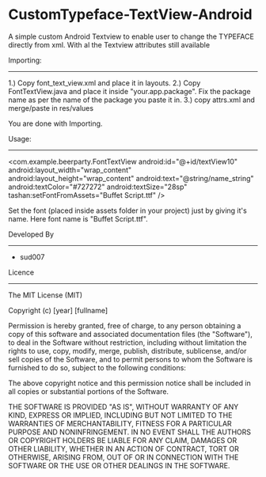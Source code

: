 CustomTypeface-TextView-Android
===============================

A simple custom Android Textview to enable user to change the TYPEFACE directly from xml. With al the Textview attributes still available

Importing:
__________
1.) Copy font_text_view.xml and place it in layouts.
2.) Copy FontTextView.java and place it inside "your.app.package". Fix the package name as per the name of the package you paste it in.
3.) copy attrs.xml and merge/paste in res/values

You are done with Importing.

Usage:
______

<com.example.beerparty.FontTextView
                android:id="@+id/textView10"
                android:layout_width="wrap_content"
                android:layout_height="wrap_content"
                android:text="@string/name_string"
                android:textColor="#727272"
                android:textSize="28sp"
                tashan:setFontFromAssets="Buffet Script.ttf" /> 


Set the font (placed inside assets folder in your project) just by giving it's name. Here font name is   "Buffet Script.ttf".


Developed By
____________
+ sud007

Licence
_______

The MIT License (MIT)

Copyright (c) [year] [fullname]

Permission is hereby granted, free of charge, to any person obtaining a copy
of this software and associated documentation files (the "Software"), to deal
in the Software without restriction, including without limitation the rights
to use, copy, modify, merge, publish, distribute, sublicense, and/or sell
copies of the Software, and to permit persons to whom the Software is
furnished to do so, subject to the following conditions:

The above copyright notice and this permission notice shall be included in all
copies or substantial portions of the Software.

THE SOFTWARE IS PROVIDED "AS IS", WITHOUT WARRANTY OF ANY KIND, EXPRESS OR
IMPLIED, INCLUDING BUT NOT LIMITED TO THE WARRANTIES OF MERCHANTABILITY,
FITNESS FOR A PARTICULAR PURPOSE AND NONINFRINGEMENT. IN NO EVENT SHALL THE
AUTHORS OR COPYRIGHT HOLDERS BE LIABLE FOR ANY CLAIM, DAMAGES OR OTHER
LIABILITY, WHETHER IN AN ACTION OF CONTRACT, TORT OR OTHERWISE, ARISING FROM,
OUT OF OR IN CONNECTION WITH THE SOFTWARE OR THE USE OR OTHER DEALINGS IN THE
SOFTWARE.
